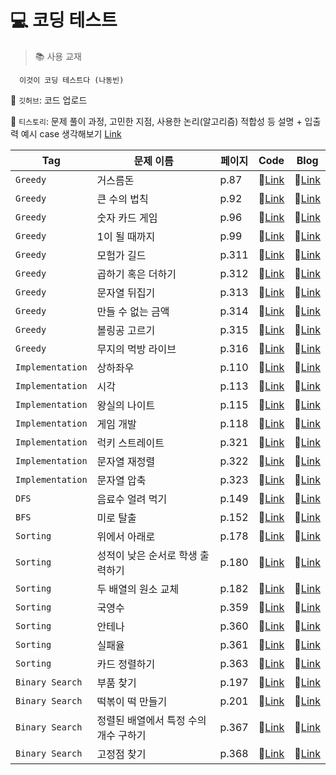 # 💻 코딩 테스트

> 📚 사용 교재

      이것이 코딩 테스트다 (나동빈)

📌 `깃허브`: 코드 업로드

📌 `티스토리`: 문제 풀이 과정, 고민한 지점, 사용한 논리(알고리즘) 적합성 등 설명 + 입출력 예시 case 생각해보기 [Link](https://n-o-t-e-p-a-d.tistory.com/category/%EA%B3%B5%EB%B6%80/%EC%BD%94%EB%94%A9%ED%85%8C%EC%8A%A4%ED%8A%B8-%EB%AC%B8%EC%A0%9C%ED%92%80%EC%9D%B4)

| Tag| 문제 이름            | 페이지             | Code | Blog |
| -------- | -----------------------| -----------------------|---------------| -------------|
| `Greedy` | 거스름돈                |p.87                 | 🔗[Link](https://github.com/Chaewony/CodingTest/blob/main/Greedy/%EA%B1%B0%EC%8A%A4%EB%A6%84%EB%8F%88.cpp) | 🔗[Link](https://n-o-t-e-p-a-d.tistory.com/5)|
| `Greedy` | 큰 수의 법칙            |p.92                 | 🔗[Link](https://github.com/Chaewony/CodingTest/blob/main/Greedy/%ED%81%B0%20%EC%88%98%EC%9D%98%20%EB%B2%95%EC%B9%99.cpp) | 🔗[Link](https://n-o-t-e-p-a-d.tistory.com/6)|
| `Greedy` | 숫자 카드 게임           |p.96                 | 🔗[Link](https://github.com/Chaewony/CodingTest/blob/main/Greedy/%EC%88%AB%EC%9E%90%20%EC%B9%B4%EB%93%9C%20%EA%B2%8C%EC%9E%84.cpp) | 🔗[Link](https://n-o-t-e-p-a-d.tistory.com/7)|
| `Greedy` | 1이 될 때까지           |p.99                 | 🔗[Link](https://github.com/Chaewony/CodingTest/blob/main/Greedy/1%EC%9D%B4%20%EB%90%A0%20%EB%95%8C%EA%B9%8C%EC%A7%80.cpp) | 🔗[Link](https://n-o-t-e-p-a-d.tistory.com/8)|
| `Greedy` | 모험가 길드           |p.311                 | 🔗[Link](https://github.com/Chaewony/CodingTest/blob/main/Greedy/%EB%AA%A8%ED%97%98%EA%B0%80%20%EA%B8%B8%EB%93%9C.cpp) | 🔗[Link](https://n-o-t-e-p-a-d.tistory.com/9)|
| `Greedy` | 곱하기 혹은 더하기           |p.312                 | 🔗[Link](https://github.com/Chaewony/CodingTest/blob/main/Greedy/%EA%B3%B1%ED%95%98%EA%B8%B0%20%ED%98%B9%EC%9D%80%20%EB%8D%94%ED%95%98%EA%B8%B0.cpp) | 🔗[Link](https://n-o-t-e-p-a-d.tistory.com/10)|
| `Greedy` | 문자열 뒤집기           |p.313                 | 🔗[Link](https://github.com/Chaewony/CodingTest/blob/main/Greedy/%EB%AC%B8%EC%9E%90%EC%97%B4%20%EB%92%A4%EC%A7%91%EA%B8%B0.cpp) | 🔗[Link](https://n-o-t-e-p-a-d.tistory.com/11)|
| `Greedy` | 만들 수 없는 금액           |p.314                 | 🔗[Link](https://github.com/Chaewony/CodingTest/blob/main/Greedy/%EB%A7%8C%EB%93%A4%20%EC%88%98%20%EC%97%86%EB%8A%94%20%EA%B8%88%EC%95%A1.cpp) | 🔗[Link](https://n-o-t-e-p-a-d.tistory.com/12)|
| `Greedy` | 볼링공 고르기          |p.315                 | 🔗[Link](https://github.com/Chaewony/CodingTest/blob/main/Greedy/%EB%B3%BC%EB%A7%81%EA%B3%B5%20%EA%B3%A0%EB%A5%B4%EA%B8%B0.cpp) | 🔗[Link](https://n-o-t-e-p-a-d.tistory.com/13)|
| `Greedy` | 무지의 먹방 라이브          |p.316                 | 🔗[Link](https://github.com/Chaewony/CodingTest/blob/main/Greedy/%EB%AC%B4%EC%A7%80%EC%9D%98%20%EB%A8%B9%EB%B0%A9%20%EB%9D%BC%EC%9D%B4%EB%B8%8C.cpp) | 🔗[Link](https://n-o-t-e-p-a-d.tistory.com/14)|
| `Implementation` | 상하좌우          |p.110                 | 🔗[Link](https://github.com/Chaewony/CodingTest/blob/main/Implementation/%EC%83%81%ED%95%98%EC%A2%8C%EC%9A%B0.cpp) | 🔗[Link](https://n-o-t-e-p-a-d.tistory.com/16)|
| `Implementation` | 시각          |p.113                 | 🔗[Link](https://github.com/Chaewony/CodingTest/blob/main/Implementation/%EC%8B%9C%EA%B0%81.cpp) | 🔗[Link](https://n-o-t-e-p-a-d.tistory.com/17)|
| `Implementation` | 왕실의 나이트          |p.115                 | 🔗[Link](https://github.com/Chaewony/CodingTest/blob/main/Implementation/%EC%99%95%EC%8B%A4%EC%9D%98%20%EB%82%98%EC%9D%B4%ED%8A%B8.cpp) | 🔗[Link](https://n-o-t-e-p-a-d.tistory.com/18)|
| `Implementation` | 게임 개발          |p.118                 | 🔗[Link](https://github.com/Chaewony/CodingTest/blob/main/Implementation/%EA%B2%8C%EC%9E%84%20%EA%B0%9C%EB%B0%9C.cpp) | 🔗[Link](https://n-o-t-e-p-a-d.tistory.com/19)|
| `Implementation` | 럭키 스트레이트          |p.321                 | 🔗[Link](https://github.com/Chaewony/CodingTest/blob/main/Implementation/%EB%9F%AD%ED%82%A4%20%EC%8A%A4%ED%8A%B8%EB%A0%88%EC%9D%B4%ED%8A%B8.cpp) | 🔗[Link](https://n-o-t-e-p-a-d.tistory.com/20)|
| `Implementation` | 문자열 재정렬          |p.322                 | 🔗[Link](https://github.com/Chaewony/CodingTest/blob/main/Implementation/%EB%AC%B8%EC%9E%90%EC%97%B4%20%EC%9E%AC%EC%A0%95%EB%A0%AC.cpp) | 🔗[Link](https://n-o-t-e-p-a-d.tistory.com/21)|
| `Implementation` | 문자열 압축          |p.323                 | 🔗[Link](https://github.com/Chaewony/CodingTest/blob/main/Implementation/%EB%AC%B8%EC%9E%90%EC%97%B4%20%EC%95%95%EC%B6%95.cpp) | 🔗[Link](https://n-o-t-e-p-a-d.tistory.com/22)|
| `DFS` | 음료수 얼려 먹기          |p.149                 | 🔗[Link](https://github.com/Chaewony/CodingTest/blob/main/DFS%2CBFS/%EC%9D%8C%EB%A3%8C%EC%88%98%20%EC%96%BC%EB%A0%A4%20%EB%A8%B9%EA%B8%B0.cpp) | 🔗[Link](https://n-o-t-e-p-a-d.tistory.com/24)|
| `BFS` | 미로 탈출          |p.152                 | 🔗[Link](https://github.com/Chaewony/CodingTest/blob/main/DFS%2CBFS/%EB%AF%B8%EB%A1%9C%20%ED%83%88%EC%B6%9C.cpp) | 🔗[Link](https://n-o-t-e-p-a-d.tistory.com/25)|
| `Sorting` | 위에서 아래로          |p.178                 | 🔗[Link](https://github.com/Chaewony/CodingTest/blob/main/Sorting/%EC%9C%84%EC%97%90%EC%84%9C%20%EC%95%84%EB%9E%98%EB%A1%9C.cpp) | 🔗[Link](https://n-o-t-e-p-a-d.tistory.com/27) |
| `Sorting` | 성적이 낮은 순서로 학생 출력하기          |p.180                 | 🔗[Link](https://github.com/Chaewony/CodingTest/blob/main/Sorting/%EC%84%B1%EC%A0%81%EC%9D%B4%20%EB%82%AE%EC%9D%80%20%EC%88%9C%EC%84%9C%EB%A1%9C%20%ED%95%99%EC%83%9D%20%EC%B6%9C%EB%A0%A5%ED%95%98%EA%B8%B0.cpp) | 🔗[Link](https://n-o-t-e-p-a-d.tistory.com/27) |
| `Sorting` | 두 배열의 원소 교체          |p.182                 | 🔗[Link](https://github.com/Chaewony/CodingTest/blob/main/Sorting/%EB%91%90%20%EB%B0%B0%EC%97%B4%EC%9D%98%20%EC%9B%90%EC%86%8C%20%EA%B5%90%EC%B2%B4.cpp) | 🔗[Link](https://n-o-t-e-p-a-d.tistory.com/27) |
| `Sorting` | 국영수          |p.359                 | 🔗[Link](https://github.com/Chaewony/CodingTest/tree/main/%EB%B0%B1%EC%A4%80/Silver/10825.%E2%80%85%EA%B5%AD%EC%98%81%EC%88%98) | 🔗[Link](https://n-o-t-e-p-a-d.tistory.com/27) |
| `Sorting` | 안테나          |p.360                 | 🔗[Link](https://github.com/Chaewony/CodingTest/tree/main/%EB%B0%B1%EC%A4%80/Silver/18310.%E2%80%85%EC%95%88%ED%85%8C%EB%82%98) | 🔗[Link](https://n-o-t-e-p-a-d.tistory.com/28) |
| `Sorting` | 실패율          |p.361                 | 🔗[Link](https://github.com/Chaewony/CodingTest/tree/main/%ED%94%84%EB%A1%9C%EA%B7%B8%EB%9E%98%EB%A8%B8%EC%8A%A4/lv1/42889.%E2%80%85%EC%8B%A4%ED%8C%A8%EC%9C%A8) | 🔗[Link](https://n-o-t-e-p-a-d.tistory.com/28) |
| `Sorting` | 카드 정렬하기          |p.363                 | 🔗[Link](https://github.com/Chaewony/CodingTest/tree/main/%EB%B0%B1%EC%A4%80/Gold/1715.%E2%80%85%EC%B9%B4%EB%93%9C%E2%80%85%EC%A0%95%EB%A0%AC%ED%95%98%EA%B8%B0) | 🔗[Link](https://n-o-t-e-p-a-d.tistory.com/28) |
| `Binary Search` | 부품 찾기          |p.197                 | 🔗[Link](https://github.com/Chaewony/CodingTest/blob/main/BinarySearch/%EB%B6%80%ED%92%88%20%EC%B0%BE%EA%B8%B0.cpp) | 🔗[Link](https://n-o-t-e-p-a-d.tistory.com/30) |
| `Binary Search` | 떡볶이 떡 만들기          |p.201                 | 🔗[Link](https://github.com/Chaewony/CodingTest/tree/main/%EB%B0%B1%EC%A4%80/Silver/2805.%E2%80%85%EB%82%98%EB%AC%B4%E2%80%85%EC%9E%90%EB%A5%B4%EA%B8%B0) | 🔗[Link](https://n-o-t-e-p-a-d.tistory.com/30) |
| `Binary Search` | 정렬된 배열에서 특정 수의 개수 구하기          |p.367                 | 🔗[Link](https://github.com/Chaewony/CodingTest/blob/main/BinarySearch/%EC%A0%95%EB%A0%AC%EB%90%9C%20%EB%B0%B0%EC%97%B4%EC%97%90%EC%84%9C%20%ED%8A%B9%EC%A0%95%20%EC%88%98%EC%9D%98%20%EA%B0%9C%EC%88%98%20%EA%B5%AC%ED%95%98%EA%B8%B0.cpp) | 🔗[Link](https://n-o-t-e-p-a-d.tistory.com/31) |
| `Binary Search` | 고정점 찾기          |p.368                 | 🔗[Link](https://github.com/Chaewony/CodingTest/blob/main/BinarySearch/%EA%B3%A0%EC%A0%95%EC%A0%90%20%EC%B0%BE%EA%B8%B0.cpp) | 🔗[Link](https://n-o-t-e-p-a-d.tistory.com/32) |

